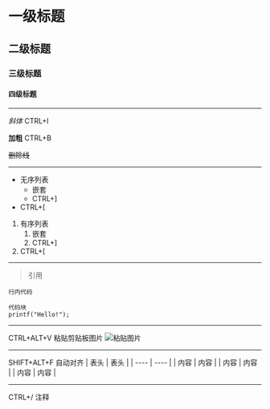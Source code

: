 # 一级标题

## 二级标题

### 三级标题

#### 四级标题

---

_斜体_ CTRL+I

**加粗** CTRL+B

~~删除线~~

---

- 无序列表
  - 嵌套
  - CTRL+]
- CTRL+[
1. 有序列表
   1. 嵌套
   2. CTRL+]
2. CTRL+[
---
> 引用

`行内代码`

```
代码块
printf("Hello!");
```

---

CTRL+ALT+V 粘贴剪贴板图片
![粘贴图片](image\粘贴图片.png)

---

SHIFT+ALT+F 自动对齐
| 表头 | 表头 |
| ---- | ---- |
| 内容 | 内容 |
| 内容 | 内容 |
| 内容 | 内容 |

---
CTRL+/ 注释
<!--你看不见我-->